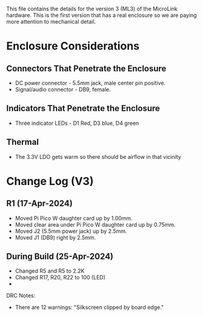 This file contains the details for the version 3 (ML3) of the MicroLink hardware.
This is the first version that has a real enclosure so we are paying more attention
to mechanical detail.

# Enclosure Considerations
## Connectors That Penetrate the Enclosure
* DC power connector - 5.5mm jack, male center pin positive.
* Signal/audio connector - DB9, female.
## Indicators That Penetrate the Enclosure
* Three indicator LEDs - D1 Red, D3 blue, D4 green
## Thermal 
* The 3.3V LDO gets warm so there should be airflow in that vicinity

# Change Log (V3)

## R1 (17-Apr-2024)
* Moved Pi Pico W daughter card up by 1.00mm.
* Moved clear area under Pi Pico W daughter card up by 0.75mm.
* Moved J2 (5.5mm power jack) up by 2.5mm.
* Moved J1 (DB9) right by 2.5mm.

## During Build (25-Apr-2024)
* Changed R5 and R5 to 2.2K
* Changed R17, R20, R22 to 100 (LED)
* 

DRC Notes:
* There are 12 warnings: "Silkscreen clipped by board edge."

